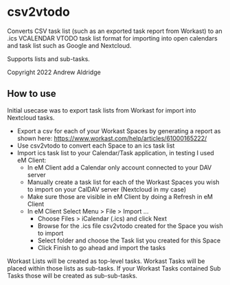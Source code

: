 # csv2vtodo
Converts CSV task list (such as an exported task report from Workast) to an .ics VCALENDAR VTODO task list format for importing into open calendars and task list such as Google and Nextcloud.

Supports lists and sub-tasks.

Copyright 2022 Andrew Aldridge

## How to use 
Initial usecase was to export task lists from Workast for import into Nextcloud tasks.

* Export a csv for each of your Workast Spaces by generating a report as shown here: https://www.workast.com/help/articles/61000165222/
* Use csv2vtodo to convert each Space to an ics task list
* Import ics task list to your Calendar/Task application, in testing I used eM Client:
  * In eM Client add a Calendar only account connected to your DAV server 
  * Manually create a task list for each of the Workast Spaces you wish to import on your CalDAV server (Nextcloud in my case)
  * Make sure those are visible in eM Client by doing a Refresh in eM Client
  * In eM Client Select Menu > File > Import ...
    * Choose Files > iCalendar (.ics) and click Next
    * Browse for the .ics file csv2vtodo created for the Space you wish to import
    * Select folder and choose the Task list you created for this Space
    * Click Finish to go ahead and import the tasks

Workast Lists will be created as top-level tasks.
Workast Tasks will be placed within those lists as sub-tasks.
If your Workast Tasks contained Sub Tasks those will be created as sub-sub-tasks.
    



